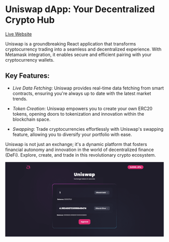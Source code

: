 Uniswap dApp: Your Decentralized Crypto Hub
===========================================  

[Live Website](https://utkarsh-uniswap.netlify.app/)  

Uniswap is a groundbreaking React application that transforms cryptocurrency trading into a seamless and decentralized experience. With Metamask integration, it enables secure and efficient pairing with your cryptocurrency wallets.  

## Key Features:  

* *Live Data Fetching*: Uniswap provides real-time data fetching from smart contracts, ensuring you're always up to date with the latest market trends.  

* *Token Creation*: Uniswap empowers you to create your own ERC20 tokens, opening doors to tokenization and innovation within the blockchain space.  

* *Swapping*: Trade cryptocurrencies effortlessly with Uniswap's swapping feature, allowing you to diversify your portfolio with ease.  

Uniswap is not just an exchange; it's a dynamic platform that fosters financial autonomy and innovation in the world of decentralized finance (DeFi). Explore, create, and trade in this revolutionary crypto ecosystem.  

![Main Page](./assets/main-page.png)
